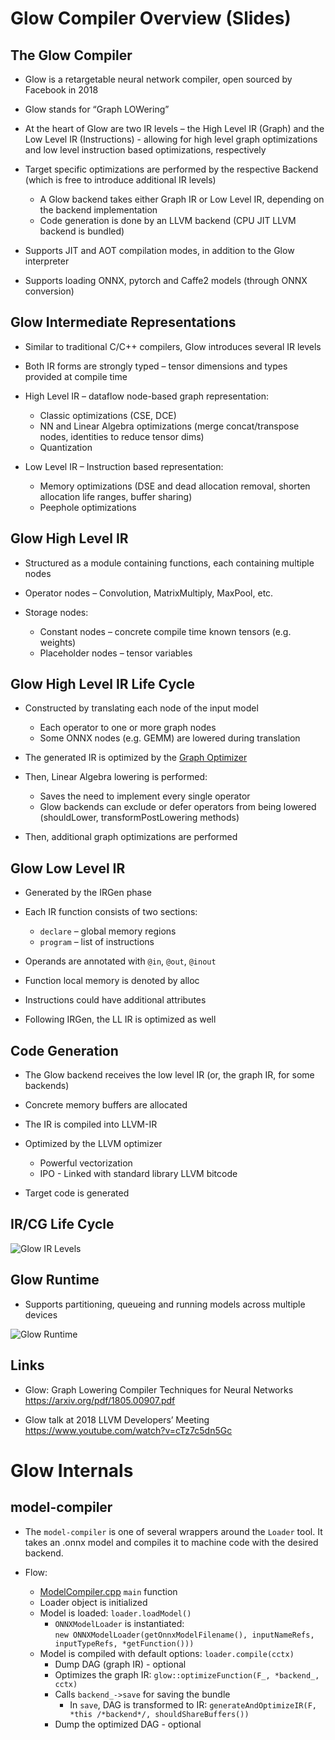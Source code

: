 # Glow Compiler Overview (Slides)

## The Glow Compiler

- Glow is a retargetable neural network compiler, open sourced by Facebook in 2018

- Glow stands for “Graph LOWering”

- At the heart of Glow are two IR levels – the High Level IR (Graph) and the Low Level IR (Instructions) - allowing for high level graph optimizations and low level instruction based optimizations, respectively

- Target specific optimizations are performed by the respective Backend (which is free to introduce additional IR levels)
  - A Glow backend takes either Graph IR or Low Level IR, depending on the backend implementation
  - Code generation is done by an LLVM backend (CPU JIT LLVM backend is bundled)

- Supports JIT and AOT compilation modes, in addition to the Glow interpreter

- Supports loading ONNX, pytorch and Caffe2 models (through ONNX conversion)

## Glow Intermediate Representations

- Similar to traditional C/C++ compilers, Glow introduces several IR levels

- Both IR forms are strongly typed – tensor dimensions and types provided at compile time

- High Level IR – dataflow node-based graph representation:
  - Classic optimizations (CSE, DCE)
  - NN and Linear Algebra optimizations (merge concat/transpose nodes, identities to reduce tensor dims)
  - Quantization

- Low Level IR – Instruction based representation:
  - Memory optimizations (DSE and dead allocation removal, shorten allocation life ranges, buffer sharing)
  - Peephole optimizations

## Glow High Level IR

- Structured as a module containing functions, each containing multiple nodes

- Operator nodes – Convolution, MatrixMultiply, MaxPool, etc.

- Storage nodes:
  - Constant nodes – concrete compile time known tensors (e.g. weights)
  - Placeholder nodes – tensor variables

## Glow High Level IR Life Cycle

- Constructed by translating each node of the input model
  - Each operator to one or more graph nodes
  - Some ONNX nodes (e.g. GEMM) are lowered during translation
  
- The generated IR is optimized by the [Graph Optimizer](https://github.com/pytorch/glow/blob/master/docs/GraphOptimizationPipeline.md)

- Then, Linear Algebra lowering is performed:
  - Saves the need to implement every single operator
  - Glow backends can exclude or defer operators from being lowered (shouldLower, transformPostLowering methods)

- Then, additional graph optimizations are performed

## Glow Low Level IR

- Generated by the IRGen phase

- Each IR function consists of two sections:
  - `declare` – global memory regions
  - `program` – list of instructions

- Operands are annotated with `@in`, `@out`, `@inout`

- Function local memory is denoted by alloc

- Instructions could have additional attributes

- Following IRGen, the LL IR is optimized as well

## Code Generation

- The Glow backend receives the low level IR (or, the graph IR, for some backends)

- Concrete memory buffers are allocated

- The IR is compiled into LLVM-IR

- Optimized by the LLVM optimizer
  - Powerful vectorization
  - IPO - Linked with standard library LLVM bitcode

- Target code is generated

## IR/CG Life Cycle

![Glow IR Levels](https://github.com/shaharv/glow/blob/master/docs/3LevelIR.png)

## Glow Runtime

- Supports partitioning, queueing and running models across multiple devices

![Glow Runtime](https://github.com/shaharv/glow/blob/master/docs/glow_runtime.svg)

## Links

- Glow: Graph Lowering Compiler Techniques for Neural Networks  
  https://arxiv.org/pdf/1805.00907.pdf

- Glow talk at 2018 LLVM Developers’ Meeting  
  https://www.youtube.com/watch?v=cTz7c5dn5Gc

# Glow Internals

## model-compiler

- The `model-compiler` is one of several wrappers around the `Loader` tool. It takes an .onnx model and compiles it to machine code with the desired backend.

- Flow:
  - [ModelCompiler.cpp](https://github.com/pytorch/glow/blob/master/tools/loader/ModelCompiler.cpp) `main` function
  - Loader object is initialized
  - Model is loaded: `loader.loadModel()`
    - `ONNXModelLoader` is instantiated:  
      `new ONNXModelLoader(getOnnxModelFilename(), inputNameRefs, inputTypeRefs, *getFunction()))`
  - Model is compiled with default options: `loader.compile(cctx)`
    - Dump DAG (graph IR) - optional
    - Optimizes the graph IR: `glow::optimizeFunction(F_, *backend_, cctx)`  
    - Calls `backend_->save` for saving the bundle  
      - In `save`, DAG is transformed to IR: `generateAndOptimizeIR(F, *this /*backend*/, shouldShareBuffers())`  
    - Dump the optimized DAG - optional
